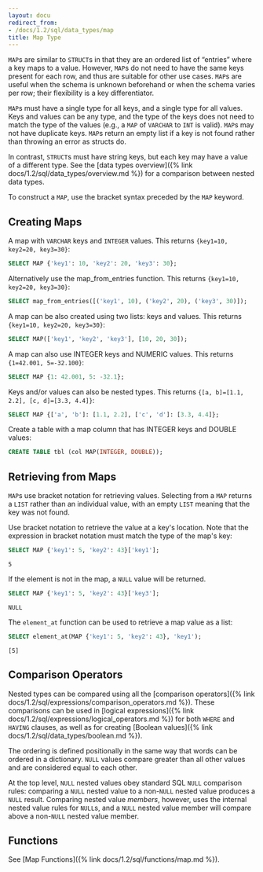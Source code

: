 ```yaml
---
layout: docu
redirect_from:
- /docs/1.2/sql/data_types/map
title: Map Type
---
```


`MAP`s are similar to `STRUCT`s in that they are an ordered list of “entries” where a key maps to a value. However, `MAP`s do not need to have the same keys present for each row, and thus are suitable for other use cases. `MAP`s are useful when the schema is unknown beforehand or when the schema varies per row; their flexibility is a key differentiator.

`MAP`s must have a single type for all keys, and a single type for all values. Keys and values can be any type, and the type of the keys does not need to match the type of the values (e.g., a `MAP` of `VARCHAR` to `INT` is valid). `MAP`s may not have duplicate keys. `MAP`s return an empty list if a key is not found rather than throwing an error as structs do.

In contrast, `STRUCT`s must have string keys, but each key may have a value of a different type. See the [data types overview]({% link docs/1.2/sql/data_types/overview.md %}) for a comparison between nested data types.

To construct a `MAP`, use the bracket syntax preceded by the `MAP` keyword.

## Creating Maps

A map with `VARCHAR` keys and `INTEGER` values. This returns `{key1=10, key2=20, key3=30}`:

```sql
SELECT MAP {'key1': 10, 'key2': 20, 'key3': 30};
```

Alternatively use the map_from_entries function. This returns `{key1=10, key2=20, key3=30}`:

```sql
SELECT map_from_entries([('key1', 10), ('key2', 20), ('key3', 30)]);
```

A map can be also created using two lists: keys and values. This returns `{key1=10, key2=20, key3=30}`:

```sql
SELECT MAP(['key1', 'key2', 'key3'], [10, 20, 30]);
```

A map can also use INTEGER keys and NUMERIC values. This returns `{1=42.001, 5=-32.100}`:

```sql
SELECT MAP {1: 42.001, 5: -32.1};
```

Keys and/or values can also be nested types. This returns `{[a, b]=[1.1, 2.2], [c, d]=[3.3, 4.4]}`:

```sql
SELECT MAP {['a', 'b']: [1.1, 2.2], ['c', 'd']: [3.3, 4.4]};
```

Create a table with a map column that has INTEGER keys and DOUBLE values:

```sql
CREATE TABLE tbl (col MAP(INTEGER, DOUBLE));
```

## Retrieving from Maps

`MAP`s use bracket notation for retrieving values. Selecting from a `MAP` returns a `LIST` rather than an individual value, with an empty `LIST` meaning that the key was not found.

Use bracket notation to retrieve the value at a key's location. Note that the expression in bracket notation must match the type of the map's key:

```sql
SELECT MAP {'key1': 5, 'key2': 43}['key1'];
```

```text
5
```

If the element is not in the map, a `NULL` value will be returned.

```sql
SELECT MAP {'key1': 5, 'key2': 43}['key3'];
```

```text
NULL
```

The `element_at` function can be used to retrieve a map value as a list:

```sql
SELECT element_at(MAP {'key1': 5, 'key2': 43}, 'key1');
```

```text
[5]
```

## Comparison Operators

Nested types can be compared using all the [comparison operators]({% link docs/1.2/sql/expressions/comparison_operators.md %}).
These comparisons can be used in [logical expressions]({% link docs/1.2/sql/expressions/logical_operators.md %})
for both `WHERE` and `HAVING` clauses, as well as for creating [Boolean values]({% link docs/1.2/sql/data_types/boolean.md %}).

The ordering is defined positionally in the same way that words can be ordered in a dictionary.
`NULL` values compare greater than all other values and are considered equal to each other.

At the top level, `NULL` nested values obey standard SQL `NULL` comparison rules:
comparing a `NULL` nested value to a non-`NULL` nested value produces a `NULL` result.
Comparing nested value _members_, however, uses the internal nested value rules for `NULL`s,
and a `NULL` nested value member will compare above a non-`NULL` nested value member.

## Functions

See [Map Functions]({% link docs/1.2/sql/functions/map.md %}).
